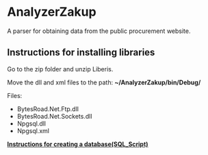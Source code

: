 # AnalyzerZakup

A parser for obtaining data from the public procurement website.

## Instructions for installing libraries
Go to the zip folder and unzip Liberis.

Move the dll and xml files to the path: <b> ~/AnalyzerZakup/bin/Debug/ </b>

Files:
 * BytesRoad.Net.Ftp.dll
 * BytesRoad.Net.Sockets.dll
 * Npgsql.dll
 * Npgsql.xml

<b> <a href="SQL_Script.md">Instructions for creating a database(SQL_Script)</a> </b>